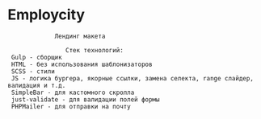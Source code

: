 # Employcity


                 Лендинг макета
     
                    Стек технологий: 
     Gulp - сборщик
     HTML - без использования шаблонизаторов
     SCSS - стили
     JS - логика бургера, якорные ссылки, замена селекта, range слайдер, валидация и т.д.
     SimpleBar - для кастомного скролла
     just-validate - для валидации полей формы
     PHPMailer - для отправки на почту

